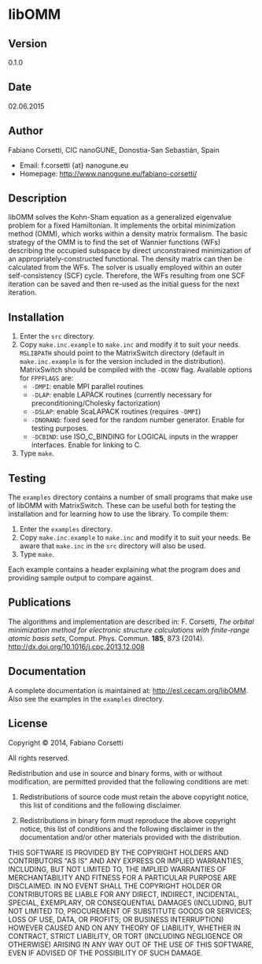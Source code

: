 libOMM
======

Version
-------

0.1.0

Date
----

02.06.2015

Author
------

Fabiano Corsetti, CIC nanoGUNE, Donostia-San Sebastián, Spain

*   Email: f.corsetti {at} nanogune.eu
*   Homepage: <http://www.nanogune.eu/fabiano-corsetti/>

Description
-----------

libOMM solves the Kohn-Sham equation as a generalized eigenvalue problem for a fixed Hamiltonian. It implements the orbital minimization method (OMM), which works within a density matrix formalism. The basic strategy of the OMM is to find the set of Wannier functions (WFs) describing the occupied subspace by direct unconstrained minimization of an appropriately-constructed functional. The density matrix can then be calculated from the WFs. The solver is usually employed within an outer self-consistency (SCF) cycle. Therefore, the WFs resulting from one SCF iteration can be saved and then re-used as the initial guess for the next iteration.

Installation
------------

1.  Enter the `src` directory.
2.  Copy `make.inc.example` to `make.inc` and modify it to suit your needs. `MSLIBPATH` should point to the MatrixSwitch directory (default in `make.inc.example` is for the version included in the distribution). MatrixSwitch should be compiled with the `-DCONV` flag. Available options for `FPPFLAGS` are:
    * `-DMPI`: enable MPI parallel routines
    * `-DLAP`: enable LAPACK routines (currently necessary for preconditioning/Cholesky factorization)
    * `-DSLAP`: enable ScaLAPACK routines (requires `-DMPI`)
    * `-DNORAND`: fixed seed for the random number generator. Enable for testing purposes.
    * `-DCBIND`: use ISO_C_BINDING for LOGICAL inputs in the wrapper interfaces. Enable for linking to C.
3.  Type `make`.

Testing
-------

The `examples` directory contains a number of small programs that make use of libOMM with MatrixSwitch. These can be useful both for testing the installation and for learning how to use the library. To compile them:

1.   Enter the `examples` directory.
2.   Copy `make.inc.example` to `make.inc` and modify it to suit your needs. Be aware that `make.inc` in the `src` directory will also be used.
3.   Type `make`.

Each example contains a header explaining what the program does and providing sample output to compare against.

Publications
------------

The algorithms and implementation are described in: F. Corsetti, *The orbital minimization method for electronic structure calculations with finite-range atomic basis sets*, Comput. Phys. Commun. **185**, 873 (2014). <http://dx.doi.org/10.1016/j.cpc.2013.12.008>

Documentation
-------------

A complete documentation is maintained at: <http://esl.cecam.org/libOMM>. Also see the examples in the `examples` directory.

License
-------

Copyright &copy; 2014, Fabiano Corsetti

All rights reserved.

Redistribution and use in source and binary forms, with or without modification, are permitted provided that the following conditions are met:

1.   Redistributions of source code must retain the above copyright notice, this list of conditions and the following disclaimer.

2.   Redistributions in binary form must reproduce the above copyright notice, this list of conditions and the following disclaimer in the documentation and/or other materials provided with the distribution.

THIS SOFTWARE IS PROVIDED BY THE COPYRIGHT HOLDERS AND CONTRIBUTORS "AS IS" AND ANY EXPRESS OR IMPLIED WARRANTIES, INCLUDING, BUT NOT LIMITED TO, THE IMPLIED WARRANTIES OF MERCHANTABILITY AND FITNESS FOR A PARTICULAR PURPOSE ARE DISCLAIMED. IN NO EVENT SHALL THE COPYRIGHT HOLDER OR CONTRIBUTORS BE LIABLE FOR ANY DIRECT, INDIRECT, INCIDENTAL, SPECIAL, EXEMPLARY, OR CONSEQUENTIAL DAMAGES (INCLUDING, BUT NOT LIMITED TO, PROCUREMENT OF SUBSTITUTE GOODS OR SERVICES; LOSS OF USE, DATA, OR PROFITS; OR BUSINESS INTERRUPTION) HOWEVER CAUSED AND ON ANY THEORY OF LIABILITY, WHETHER IN CONTRACT, STRICT LIABILITY, OR TORT (INCLUDING NEGLIGENCE OR OTHERWISE) ARISING IN ANY WAY OUT OF THE USE OF THIS SOFTWARE, EVEN IF ADVISED OF THE POSSIBILITY OF SUCH DAMAGE.
